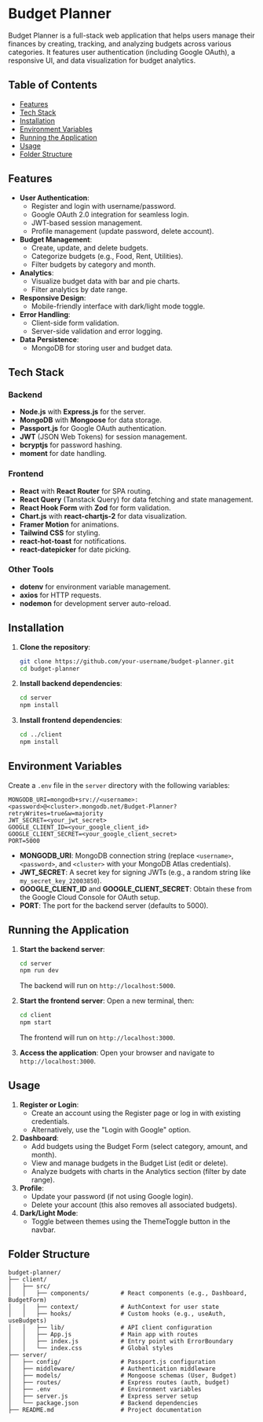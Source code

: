 # Budget Planner

Budget Planner is a full-stack web application that helps users manage their finances by creating, tracking, and analyzing budgets across various categories. It features user authentication (including Google OAuth), a responsive UI, and data visualization for budget analytics.

## Table of Contents
- [Features](#features)
- [Tech Stack](#tech-stack)
- [Installation](#installation)
- [Environment Variables](#environment-variables)
- [Running the Application](#running-the-application)
- [Usage](#usage)
- [Folder Structure](#folder-structure)

## Features
- **User Authentication**:
  - Register and login with username/password.
  - Google OAuth 2.0 integration for seamless login.
  - JWT-based session management.
  - Profile management (update password, delete account).
- **Budget Management**:
  - Create, update, and delete budgets.
  - Categorize budgets (e.g., Food, Rent, Utilities).
  - Filter budgets by category and month.
- **Analytics**:
  - Visualize budget data with bar and pie charts.
  - Filter analytics by date range.
- **Responsive Design**:
  - Mobile-friendly interface with dark/light mode toggle.
- **Error Handling**:
  - Client-side form validation.
  - Server-side validation and error logging.
- **Data Persistence**:
  - MongoDB for storing user and budget data.

## Tech Stack
### Backend
- **Node.js** with **Express.js** for the server.
- **MongoDB** with **Mongoose** for data storage.
- **Passport.js** for Google OAuth authentication.
- **JWT** (JSON Web Tokens) for session management.
- **bcryptjs** for password hashing.
- **moment** for date handling.

### Frontend
- **React** with **React Router** for SPA routing.
- **React Query** (Tanstack Query) for data fetching and state management.
- **React Hook Form** with **Zod** for form validation.
- **Chart.js** with **react-chartjs-2** for data visualization.
- **Framer Motion** for animations.
- **Tailwind CSS** for styling.
- **react-hot-toast** for notifications.
- **react-datepicker** for date picking.

### Other Tools
- **dotenv** for environment variable management.
- **axios** for HTTP requests.
- **nodemon** for development server auto-reload.

## Installation
1. **Clone the repository**:
   ```bash
   git clone https://github.com/your-username/budget-planner.git
   cd budget-planner
   ```

2. **Install backend dependencies**:
   ```bash
   cd server
   npm install
   ```

3. **Install frontend dependencies**:
   ```bash
   cd ../client
   npm install
   ```

## Environment Variables
Create a `.env` file in the `server` directory with the following variables:

```env
MONGODB_URI=mongodb+srv://<username>:<password>@<cluster>.mongodb.net/Budget-Planner?retryWrites=true&w=majority
JWT_SECRET=<your_jwt_secret>
GOOGLE_CLIENT_ID=<your_google_client_id>
GOOGLE_CLIENT_SECRET=<your_google_client_secret>
PORT=5000
```

- **MONGODB_URI**: MongoDB connection string (replace `<username>`, `<password>`, and `<cluster>` with your MongoDB Atlas credentials).
- **JWT_SECRET**: A secret key for signing JWTs (e.g., a random string like `my_secret_key_22003850`).
- **GOOGLE_CLIENT_ID** and **GOOGLE_CLIENT_SECRET**: Obtain these from the Google Cloud Console for OAuth setup.
- **PORT**: The port for the backend server (defaults to 5000).

## Running the Application
1. **Start the backend server**:
   ```bash
   cd server
   npm run dev
   ```
   The backend will run on `http://localhost:5000`.

2. **Start the frontend server**:
   Open a new terminal, then:
   ```bash
   cd client
   npm start
   ```
   The frontend will run on `http://localhost:3000`.

3. **Access the application**:
   Open your browser and navigate to `http://localhost:3000`.

## Usage
1. **Register or Login**:
   - Create an account using the Register page or log in with existing credentials.
   - Alternatively, use the "Login with Google" option.
2. **Dashboard**:
   - Add budgets using the Budget Form (select category, amount, and month).
   - View and manage budgets in the Budget List (edit or delete).
   - Analyze budgets with charts in the Analytics section (filter by date range).
3. **Profile**:
   - Update your password (if not using Google login).
   - Delete your account (this also removes all associated budgets).
4. **Dark/Light Mode**:
   - Toggle between themes using the ThemeToggle button in the navbar.

## Folder Structure
```
budget-planner/
├── client/
│   ├── src/
│   │   ├── components/         # React components (e.g., Dashboard, BudgetForm)
│   │   ├── context/            # AuthContext for user state
│   │   ├── hooks/              # Custom hooks (e.g., useAuth, useBudgets)
│   │   ├── lib/                # API client configuration
│   │   ├── App.js              # Main app with routes
│   │   ├── index.js            # Entry point with ErrorBoundary
│   │   └── index.css           # Global styles
├── server/
│   ├── config/                 # Passport.js configuration
│   ├── middleware/             # Authentication middleware
│   ├── models/                 # Mongoose schemas (User, Budget)
│   ├── routes/                 # Express routes (auth, budget)
│   ├── .env                    # Environment variables
│   ├── server.js               # Express server setup
│   └── package.json            # Backend dependencies
├── README.md                   # Project documentation
```

